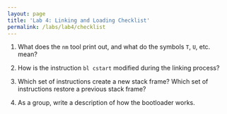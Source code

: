 ```yaml
---
layout: page
title: 'Lab 4: Linking and Loading Checklist'
permalink: /labs/lab4/checklist
---
```


1. What does the `nm` tool print out, and what do the symbols `T`, `U`, etc.
   mean?

2. How is the instruction `bl cstart` modified during the linking process?

3. Which set of instructions create a new stack frame? Which set of instructions
   restore a previous stack frame?

4. As a group, write a description of how the bootloader works.


